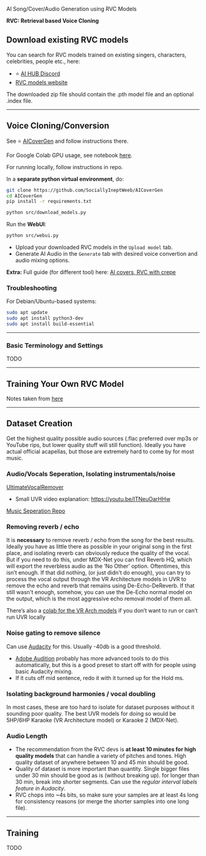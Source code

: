 AI Song/Cover/Audio Generation using RVC Models

**RVC: Retrieval based Voice Cloning**

## Download existing RVC models

You can search for RVC models trained on existing singers, characters, celebrities, people etc., here:

- ⭐ [AI HUB Discord](https://discord.com/channels/1159260121998827560/1175430844685484042)
- [RVC models website](https://rvc-models.com/)

The downloaded zip file should contain the .pth model file and an optional .index file.

---

## Voice Cloning/Conversion

See ⭐ [AICoverGen](https://github.com/SociallyIneptWeeb/AICoverGen) and follow instructions there.

For Google Colab GPU usage, see notebook [here](https://colab.research.google.com/github/SociallyIneptWeeb/AICoverGen/blob/main/AICoverGen_colab.ipynb).

For running locally, follow instructions in repo.

In a **separate python virtual environment**, do:
```bash
git clone https://github.com/SociallyIneptWeeb/AICoverGen
cd AICoverGen
pip install -r requirements.txt

python src/download_models.py
```

Run the **WebUI**:

```bash
python src/webui.py
```

- Upload your downloaded RVC models in the `Upload model` tab.
- Generate AI Audio in the `Generate` tab with desired voice convertion and audio mixing options.

**Extra:** Full guide (for different tool) here: [AI covers, RVC with crepe](https://youtu.be/bP8AMf20MAY)

### Troubleshooting

For Debian/Ubuntu-based systems:

```bash
sudo apt update
sudo apt install python3-dev
sudo apt install build-essential
```

---

### Basic Terminology and Settings

TODO

---

## Training Your Own RVC Model
Notes taken from [here](https://docs.google.com/document/d/13ebnzmeEBc6uzYCMt-QVFQk-whVrK4zw8k7_Lw3Bv_A/edit?pli=1&tab=t.0#heading=h.bjzhhhcn3f69)

---

## Dataset Creation

Get the highest quality possible audio sources (.flac preferred over mp3s or YouTube rips, but lower quality stuff will still function). 
Ideally you have actual official acapellas, but those are extremely hard to come by for most music.

### Audio/Vocals Seperation, Isolating instrumentals/noise

[UltimateVocalRemover](https://github.com/Anjok07/ultimatevocalremovergui/releases)
- Small UVR video explanation: https://youtu.be/ITNeuOarHHw

[Music Seperation Repo](https://github.com/ZFTurbo/MVSEP-MDX23-music-separation-model)

### Removing reverb / echo

It is **necessary** to remove reverb / echo from the song for the best results. Ideally you have as little there as possible in your original song in the first place, and isolating reverb can obviously reduce the quality of the vocal. But if you need to do this, under MDX-Net you can find Reverb HQ, which will export the reverbless audio as the ‘No Other’ option. Oftentimes, this isn’t enough. If that did nothing, (or just didn't do enough), you can try to process the vocal output through the VR Architecture models in UVR to remove the echo and reverb that remains using De-Echo-DeReverb. If that still wasn't enough, somehow, you can use the De-Echo normal model on the output, which is the most aggressive echo removal model of them all.

There’s also a [colab for the VR Arch models](https://colab.research.google.com/drive/16Q44VBJiIrXOgTINztVDVeb0XKhLKHwl?usp=sharing) if you don’t want to run or can’t run UVR locally

### Noise gating to remove silence

Can use [Audacity](https://www.audacityteam.org/download/) for this.
Usually -40db is a good threshold.

- [Adobe Audition](https://www.googleadservices.com/pagead/aclk?sa=L&ai=DChcSEwjloK3ZkM2JAxXwAK0GHdwtL6UYABAAGgJwdg&ae=2&aspm=1&co=1&ase=2&gclid=Cj0KCQiAire5BhCNARIsAM53K1ipk_EDa-NsGTZa0Pit0AwF9xovG6zm_cFvEU2ep1h3z9Aa5L5uUWAaApBlEALw_wcB&ei=3DguZ6zWPOHs0PEPtqyMqQs&ohost=www.google.com&cid=CAESVOD2Ob4MQvoVlli4Hxngx3MqbS_yYnQ4F2lwVFJb1VvzEZH_2pd4jPH6_yAJd6c59CCdoEpTlK9sw9S_R65wSQfX642qMum-sU5GsBEpeGP6yi5dQQ&sig=AOD64_3MRQl8AC0-csTEKOVgL1Wja7b0vA&q&sqi=2&nis=4&adurl&ved=2ahUKEwistKjZkM2JAxVhNjQIHTYWI7UQ0Qx6BAgKEAE) probably has more advanced tools to do this automatically, but this is a good preset to start off with for people using basic Audacity mixing. 
- If it cuts off mid sentence, redo it with it turned up for the Hold ms.

### Isolating background harmonies / vocal doubling

In most cases, these are too hard to isolate for dataset purposes without it sounding poor quality. The best UVR models for doing so would be 5HP/6HP Karaoke (VR Architecture model) or Karaoke 2 (MDX-Net).

### Audio Length

- The recommendation from the RVC devs is **at least 10 minutes for high quality models** that can handle a variety of pitches and tones. High quality dataset of anywhere between 10 and 45 min should be good.
- Quality of dataset is more important than quantity. Single bigger files under 30 min should be good as is (without breaking up). for longer than 30 min, break into shorter segments. Can use the *regular interval labels feature in Audacity*.
- RVC chops into ~4s bits, so make sure your samples are at least 4s long for consistency reasons (or merge the shorter samples into one long file).

---

## Training
TODO